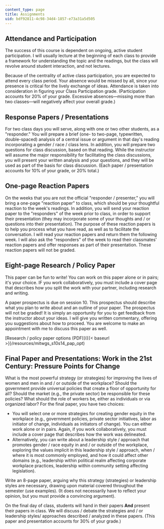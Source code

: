 ```yaml
---
content_type: page
title: Assignments
uid: bdf92811-4c98-34d4-1857-e73a31a5d505
---
```


Attendance and Participation
----------------------------

The success of this course is dependent on ongoing, active student participation. I will usually lecture at the beginning of each class to provide a framework for understanding the topic and the readings, but the class will revolve around student interaction, and not lectures.

Because of the centrality of active class participation, you are expected to attend every class period. Your absence would be missed by all, since your presence is critical for the lively exchange of ideas. Attendance is taken into consideration in figuring your Class Participation grade. (Participation accounts for 20% of your grade. Excessive absences—missing more than two classes—will negatively affect your overall grade.)

Response Papers / Presentations
-------------------------------

For two class days you will serve, along with one or two other students, as a "responder." You will prepare a brief (one- to two-page, typewritten, double-spaced) analysis of a central issue or argument in that day's reading incorporating a gender / race / class lens. In addition, you will prepare two questions for class discussion, based on that reading. While the instructor will assume the major responsibility for facilitating the class discussions, you will present your written analysis and your questions, and they will be used as part of the basis for class discussion. (Each paper / presentation accounts for 10% of your grade, or 20% total.)

One-page Reaction Papers
------------------------

On the weeks that you are not the official "responder / presenter," you will bring a one-page "reaction paper" to class, which should be your thoughtful reaction to the week's readings. In addition, you will send your reaction paper to the "responders" of the week prior to class, in order to support their presentation (they may incorporate some of your thoughts and / or questions into their presentation). The purpose of these reaction papers is to help you process what you have read, as well as to facilitate the conversation. I will read your reaction papers and return them the following week. I will also ask the "responders" of the week to read their classmates' reaction papers and offer responses as part of their presentation. These reaction papers will not be graded.

Eight-page Research / Policy Paper
----------------------------------

This paper can be fun to write! You can work on this paper alone or in pairs; it's your choice. IF you work collaboratively, you must include a cover page that describes how you split the work with your partner, including research and writing.

A paper prospectus is due on session 10. This prospectus should describe what you plan to write about and an outline of your paper. The prospectus will not be graded! It is simply an opportunity for you to get feedback from the instructor about your ideas. I will give you written commentary, offering you suggestions about how to proceed. You are welcome to make an appointment with me to discuss this paper as well.

[Research / policy paper options (PDF)]({{< baseurl >}}/resources/mitwgs_s10s14_pap_opt)

Final Paper and Presentations: Work in the 21st Century: Pressure Points for Change
-----------------------------------------------------------------------------------

What is the most powerful strategy (or strategies) for improving the lives of women and men in and / or outside of the workplace? Should the government provide universal policies that create a floor of opportunity for all? Should the market (e.g., the private sector) be responsible for these policies? What should the role of workers be, either as individuals or via organized labor? For the final paper, you have two choices:

*   You will select one or more strategies for creating gender equity in the workplace (e.g., government policies, private sector initiatives, labor as initiator of change, individuals as initiators of change). You can either work alone or in pairs. Again, if you work collaboratively, you must include a cover page that describes how the work was delineated.
*   Alternatively, you can write about a leadership style / approach that promotes gender / race equity in and / or outside of the workplace, exploring the values implicit in this leadership style / approach, when / where it is most commonly employed, and how it could affect other domains (e.g., leadership within political realm affecting corporate workplace practices, leadership within community setting affecting legislation).

Write an 8-page paper, arguing why this strategy (strategies) or leadership styles are necessary, drawing upon material covered throughout the semester (use examples). (It does not necessarily have to reflect your opinion, but you must provide a convincing argument).

On the final day of class, students will hand in their papers **And** present their papers in class. We will discuss / debate the strategies and / or leadership styles/ approaches described / analyzed in these papers. (This paper and presentation accounts for 30% of your grade.)
